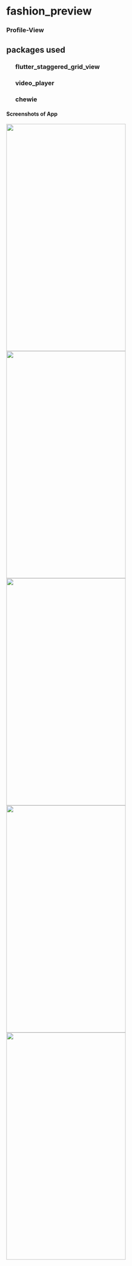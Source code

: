 # fashion_preview

<h3>Profile-View</h3>

<h2>packages used</h2>
<ul><h3>flutter_staggered_grid_view</h3></ul>
<ul><h3>video_player</h3></ul>
<ul><h3>chewie</h3></ul>

<h4>Screenshots of App</h4>
<img src="https://user-images.githubusercontent.com/47321390/128596053-ef25a075-34db-4746-8f8b-8646f96dfe40.png" width="315" height="600"><img src="https://user-images.githubusercontent.com/47321390/128596056-58c2ebc9-b533-4fc9-8091-51068292972a.png" width="315" height="600"><img src="https://user-images.githubusercontent.com/47321390/128596060-16a13962-8b3c-45d6-a081-812f81a36dea.png" width="315" height="600"><img src="https://user-images.githubusercontent.com/47321390/128596062-8b9125e7-543c-4ab6-84c7-9b531f177d98.png" width="315" height="600"><img src="https://user-images.githubusercontent.com/47321390/128596066-14eea022-8a5e-423f-bde3-c05895d53c58.png" width="315" height="600">



